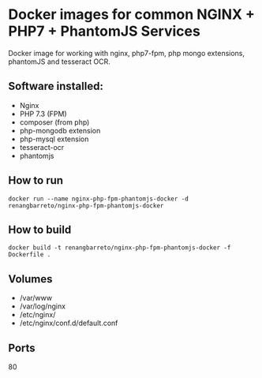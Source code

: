 # Docker images for common NGINX + PHP7 + PhantomJS Services

Docker image for working with nginx, php7-fpm, php mongo extensions, phantomJS and tesseract OCR.

## Software installed:
- Nginx
- PHP 7.3 (FPM)
- composer (from php)
- php-mongodb extension
- php-mysql extension
- tesseract-ocr
- phantomjs

## How to run
``` docker run --name nginx-php-fpm-phantomjs-docker -d renangbarreto/nginx-php-fpm-phantomjs-docker ```

## How to build
``` docker build -t renangbarreto/nginx-php-fpm-phantomjs-docker -f Dockerfile . ```

## Volumes

- /var/www
- /var/log/nginx
- /etc/nginx/
- /etc/nginx/conf.d/default.conf

## Ports

80
